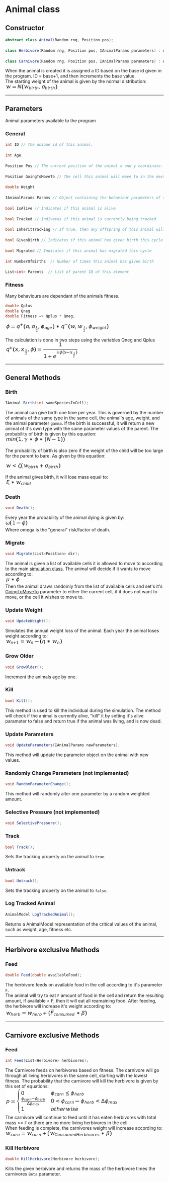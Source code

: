 # Animal class

## Constructor
```cs
abstract class Animal(Random rng, Position pos);

class Herbivore(Random rng, Position pos, IAnimalParams parameters) : Animal(rng, pos);

class Carnivore(Random rng, Position pos, IAnimalParams parameters) : Animal(rng, pos);
``` 

When the animal is created it is assigned a ID based on the base id given in the program. ID = base+1, and then increments the base value.  
The starting weight of the animal is given by the normal distribution:  
![](../MarkdownFiles/startingWeight.jpg)

---
## Parameters 
Animal parameters available to the program
### General
```cs
int ID // The unique id of this animal.

int Age

Position Pos // The current position of the animal x and y coordinate.

Position GoingToMoveTo // The cell this animal will move to in the next cycle

double Weight 

IAnimalParams Params // Object containing the behaviour parameters of this animal

bool IsAlive // Indicates if this animal is alive

bool Tracked // Indivates if this animal is currently being tracked

bool InheritTracking // If true, then any offspring of this animal will also be added to the tracking array in the simulation

bool GivenBirth // Indicates if this animal has given birth this cycle

bool Migrated // Indicates if this animal has migrated this cycle

int NumberOfBirths  // Number of times this animal has given birth

List<int> Parents  // List of parent ID of this element
```

### Fitness
Many behaviours are dependant of the animals fitness. 
```cs
double Qplus
double Qneg
double Fitness => Qplus * Qneg;
```

![Qplus and Qneg](../MarkdownFiles/FitnessComplete.jpg)  

The calculation is done in two steps using the variables Qneg and Qplus  
![FitnessFunction](../MarkdownFiles/fitness.jpg)


---   
## General Methods

### **Birth**
```cs
IAnimal Birth(int sameSpeciesInCell);
```  
The animal can give birth one time per year. This is governed by the number of animals of the same type in the same cell, the animal's age, weight, and the animal parameter `gamma`. If the birth is successful, it will return a new animal of it's own type with the same parameter values of the parent. 
The probability of birth is given by this equation:  
![](../MarkdownFiles/BirthA.jpg)  

The probability of birth is also zero if the weight of the child will be too large for the parent to bare. As given by this equation:  

![](../MarkdownFiles/BirthB.jpg)

If the animal gives birth, it will lose mass equal to:  
![](../MarkdownFiles/BirthC.jpg)
### **Death**
```cs
void Death();
```  
Every year the probability of the animal dying is given by:  
![](../MarkdownFiles/deathFunction.jpg)  
Where omega is the "general" risk/factor of death.  

### **Migrate**
```cs
void Migrate(List<Position> dir);
```  
The animal is given a list of available cells it is allowed to move to according to the main [simulation class](../Simulation/README.md#Migration). The animal will decide if it wants to move according to:  
![](../MarkdownFiles/muPhi.png)  
Then the animal draws randomly from the list of available cells and set's it's [GoingToMoveTo](#parameters) parameter to either the current cell, if it does not want to move, or the cell it wishes to move to.    

### **Update Weight**
```cs
void UpdateWeight(); 
```  
Simulates the annual weight loss of the animal. Each year the animal loses weight according to:  
![](../MarkdownFiles/weightloss.jpg)

### **Grow Older**
```cs
void GrowOlder(); 
```  
Increment the animals age by one.  

### **Kill**
```cs
bool Kill();
```  
This method is used to kill the individual during the simulation. The method will check if the animal is currently alive, "kill" it by setting it's alive parameter to false and return true if the animal was living, and is now dead.  

### **Update Parameters**
```cs
void UpdateParameters(IAnimalParams newParameters);
```  
This method will update the parameter object on the animal with new values.  

### **Randomly Change Parameters** (not implemented)
```cs
void RandomParameterChange();
```  
This method will randomly alter one parameter by a random weighted amount.  

### **Selective Pressure** (not implemented)
```cs
void SelectivePressure();
```  

### **Track**
```cs
bool Track();
```  
Sets the tracking property on the animal to `true`.  

### **Untrack**
```cs
bool Untrack();
```  
Sets the tracking property on the animal to `false`.   

### **Log Tracked Animal**
```cs
AnimalModel LogTrackedAnimal();
```
Returns a AnimalModel representation of the critical values of the animal, such as weight, age, fitness etc.   

---  
## Herbivore exclusive Methods

### **Feed**
```cs
double Feed(double availableFood);
```
The herbivore feeds on available food in the cell according to it's parameter `F`.  
The animal will try to eat `F` amount of food in the cell and return the resulting amount, if available < F, then it will eat all reamaining food. After feeding, the herbivore will increase it's weight according to:  
![](../MarkdownFiles/herbivoreWeightIncrease.jpg)    

---  
## Carnivore exclusive Methods

### **Feed**
```cs
int Feed(List<Herbivore> herbivores);
```
The Carnivore feeds on herbivores based on fitness. The carnivore will go through all living herbivores in the same cell, starting with the lowest fitness. The probability that the carnivore will kill the herbivore is given by this set of equations:    
![](../MarkdownFiles/carnivoreFeed.jpg)  
The carnivore will continue to feed until it has eaten herbivores with total mass >= `F` or there are no more living herbivores in the cell.  
When feeding is complete, the carnivores weight will increase according to:  
![](../MarkdownFiles/carn%20weight%20increase.jpg)  

### **Kill Herbivore**  
```cs
double KillHerbivore(Herbivore herbivore);
```
Kills the given herbivore and returns the mass of the herbivore times the carnivores `Beta` parameter.   
